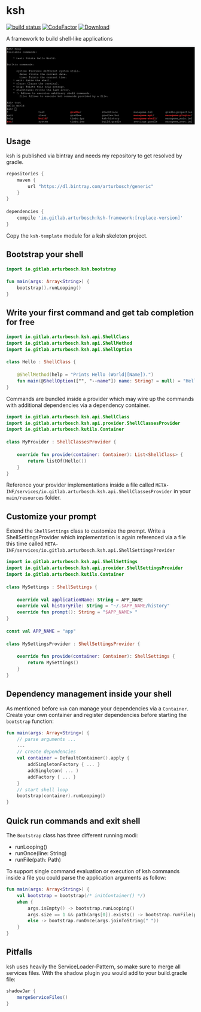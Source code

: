 # ksh

[![build status](https://travis-ci.org/arturbosch/ksh.svg?branch=master)](https://travis-ci.org/arturbosch/ksh)
[![CodeFactor](https://www.codefactor.io/repository/github/arturbosch/ksh/badge)](https://www.codefactor.io/repository/github/arturbosch/ksh)
[ ![Download](https://api.bintray.com/packages/arturbosch/generic/ksh/images/download.svg) ](https://bintray.com/arturbosch/generic/ksh/_latestVersion)

A framework to build shell-like applications

![ksh](/img/ksh.png "Ksh in Action")

## Usage

ksh is published via bintray and needs my repository to get resolved by gradle.

```groovy
repositories {
    maven {
        url "https://dl.bintray.com/arturbosch/generic"
    } 
}

dependencies {
    compile 'io.gitlab.arturbosch:ksh-framework:[replace-version]'
}
```

Copy the `ksh-template` module for a ksh skeleton project.

## Bootstrap your shell

```kotlin
import io.gitlab.arturbosch.ksh.bootstrap

fun main(args: Array<String>) {
    bootstrap().runLooping()
}
```

## Write your first command and get tab completion for free

```kotlin
import io.gitlab.arturbosch.ksh.api.ShellClass
import io.gitlab.arturbosch.ksh.api.ShellMethod
import io.gitlab.arturbosch.ksh.api.ShellOption

class Hello : ShellClass {

    @ShellMethod(help = "Prints Hello (World|[Name]).")
    fun main(@ShellOption(["", "--name"]) name: String? = null) = "Hello ${name ?: "World"}"
}
```

Commands are bundled inside a provider which may wire up the commands with
additional dependencies via a dependency container.

```kotlin
import io.gitlab.arturbosch.ksh.api.ShellClass
import io.gitlab.arturbosch.ksh.api.provider.ShellClassesProvider
import io.gitlab.arturbosch.kutils.Container

class MyProvider : ShellClassesProvider {

    override fun provide(container: Container): List<ShellClass> {
        return listOf(Hello())
    }
}
```

Reference your provider implementations inside a file called `META-INF/services/io.gitlab.arturbosch.ksh.api.ShellClassesProvider` in your `main/resources` folder.

## Customize your prompt

Extend the `ShellSettings` class to customize the prompt. 
Write a ShellSettingsProvider which implementation is again referenced via a file this time called `META-INF/services/io.gitlab.arturbosch.ksh.api.ShellSettingsProvider`

```kotlin
import io.gitlab.arturbosch.ksh.api.ShellSettings
import io.gitlab.arturbosch.ksh.api.provider.ShellSettingsProvider
import io.gitlab.arturbosch.kutils.Container

class MySettings : ShellSettings {

    override val applicationName: String = APP_NAME
    override val historyFile: String = "~/.$APP_NAME/history"
    override fun prompt(): String = "$APP_NAME> "
}

const val APP_NAME = "app"

class MySettingsProvider : ShellSettingsProvider {

    override fun provide(container: Container): ShellSettings {
        return MySettings()
    }
}
```

## Dependency management inside your shell

As mentioned before `ksh` can manage your dependencies via a `Container`.
Create your own container and register dependencies before starting the `bootstrap` function:

```kotlin
fun main(args: Array<String>) {
    // parse arguments ...
    ...
    // create dependencies
    val container = DefaultContainer().apply {
        addSingletonFactory { ... }
        addSingleton( ... )
        addFactory { ... }
    }
    // start shell loop
    bootstrap(container).runLooping()
}
```

## Quick run commands and exit shell

The `Bootstrap` class has three different running modi:
- runLooping()
- runOnce(line: String)
- runFile(path: Path)

To support single command evaluation or execution of ksh commands inside a file
you could parse the application arguments as follow:

```kotlin
fun main(args: Array<String>) {
    val bootstrap = bootstrap(/* initContainer() */)
    when {
        args.isEmpty() -> bootstrap.runLooping()
        args.size == 1 && path(args[0]).exists() -> bootstrap.runFile(path(args[0]))
        else -> bootstrap.runOnce(args.joinToString(" "))
    }
}
```

## Pitfalls

ksh uses heavily the ServiceLoader-Pattern, so make sure to merge all services files. With the shadow plugin you would add to your build.gradle file:

```gradle
shadowJar {
    mergeServiceFiles()
}
``` 
